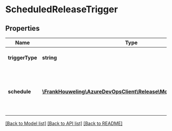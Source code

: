 # ScheduledReleaseTrigger

## Properties
Name | Type | Description | Notes
------------ | ------------- | ------------- | -------------
**triggerType** | **string** | Type of release trigger. | [optional] 
**schedule** | [**\FrankHouweling\AzureDevOpsClient\Release\Model\ReleaseSchedule**](ReleaseSchedule.md) | Release schedule for Scheduled Release trigger type. | [optional] 

[[Back to Model list]](../README.md#documentation-for-models) [[Back to API list]](../README.md#documentation-for-api-endpoints) [[Back to README]](../README.md)


